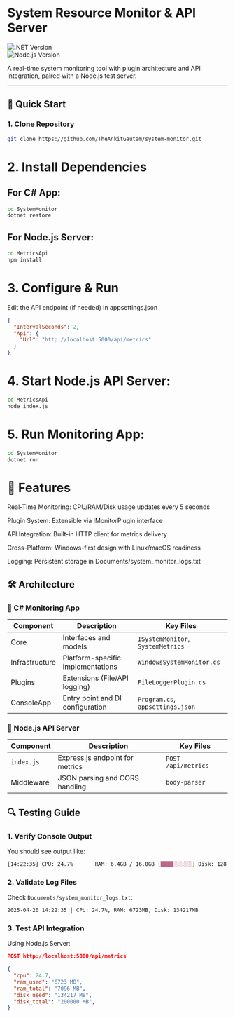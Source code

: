 # System Resource Monitor & API Server

![.NET Version](https://img.shields.io/badge/.NET-8.0-%23512bd4)  
![Node.js Version](https://img.shields.io/badge/Node.js-18+-%23339933)  

A real-time system monitoring tool with plugin architecture and API integration, paired with a Node.js test server.

---

## 🚀 Quick Start

### 1. Clone Repository

```bash
git clone https://github.com/TheAnkitGautam/system-monitor.git
```


# 2. Install Dependencies
## For C# App:

```bash
cd SystemMonitor
dotnet restore
```

## For Node.js Server:
```bash
cd MetricsApi
npm install
```

# 3. Configure & Run

Edit the API endpoint (if needed) in appsettings.json

```json
{
  "IntervalSeconds": 2,
  "Api": {
    "Url": "http://localhost:5000/api/metrics"
  }
}
```

# 4. Start Node.js API Server:

```bash
cd MetricsApi
node index.js
```

# 5. Run Monitoring App:

```bash
cd SystemMonitor
dotnet run
```

# 🌟 Features
Real-Time Monitoring: CPU/RAM/Disk usage updates every 5 seconds

Plugin System: Extensible via IMonitorPlugin interface

API Integration: Built-in HTTP client for metrics delivery

Cross-Platform: Windows-first design with Linux/macOS readiness

Logging: Persistent storage in Documents/system_monitor_logs.txt

## 🛠️ Architecture

### 🔹 C# Monitoring App

| Component       | Description                         | Key Files                          |
|----------------|-------------------------------------|------------------------------------|
| Core           | Interfaces and models               | `ISystemMonitor`, `SystemMetrics` |
| Infrastructure | Platform-specific implementations   | `WindowsSystemMonitor.cs`         |
| Plugins        | Extensions (File/API logging)       | `FileLoggerPlugin.cs`             |
| ConsoleApp     | Entry point and DI configuration    | `Program.cs`, `appsettings.json`  |

### 🔹 Node.js API Server

| Component   | Description                    | Key Files          |
|------------|--------------------------------|--------------------|
| `index.js`| Express.js endpoint for metrics | `POST /api/metrics`|
| Middleware | JSON parsing and CORS handling  | `body-parser`      |

## 🔍 Testing Guide

### 1. Verify Console Output

You should see output like:

```bash
[14:22:35] CPU: 24.7%       RAM: 6.4GB / 16.0GB [████░░░░░░] Disk: 128.1GB / 256.0GB [█████░░░░░]
```

### 2. Validate Log Files
Check `Documents/system_monitor_logs.txt`:

```txt
2025-04-20 14:22:35 | CPU: 24.7%, RAM: 6723MB, Disk: 134217MB
```
### 3. Test API Integration
Using Node.js Server:

```json
POST http://localhost:5000/api/metrics

{
  "cpu": 24.7,
  "ram_used": "6723 MB",
  "ram_total": "7096 MB",
  "disk_used": "134217 MB",
  "disk_total": "200000 MB",
}
```
